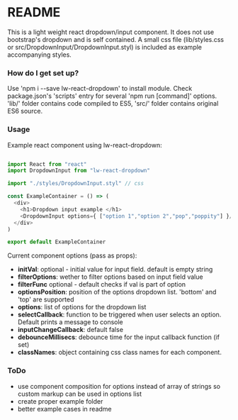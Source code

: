 # README #

This is a light weight react dropdown/input component.
It does not use bootstrap's dropdown and is self contained.
A small css file (lib/styles.css or src/DropdownInput/DropdownInput.styl) is included as example accompanying styles.


### How do I get set up? ###

Use 'npm i --save lw-react-dropdown' to install module.
Check package.json's 'scripts' entry for several 'npm run [command]' options.
'lib/' folder contains code compiled to ES5, 'src/' folder contains original ES6 source.

### Usage ###
Example react component using lw-react-dropdown:

```js

import React from "react"
import DropdownInput from "lw-react-dropdown"

import "./styles/DropdownInput.styl" // css

const ExampleContainer = () => (
  <div>
    <h1>Dropdown input example </h1>
    <DropdownInput options={ ["option 1","option 2","pop","poppity"] }/>
  </div>
)

export default ExampleContainer

```

Current component options (pass as props):

* **initVal**: optional - initial value for input field. default is empty string
* **filterOptions**: wether to filter options based on input field value
* **filterFunc** optional - default checks if val is part of option
* **optionsPosition**: position of the options dropdown list. 'bottom' and 'top' are supported
* **options**: list of options for the dropdown list
* **selectCallback**: function to be triggered when user selects an option. Default prints a message to console
* **inputChangeCallback**: default false
* **debounceMillisecs**: debounce time for the input callback function (if set)
* **classNames**: object containing css class names for each component.

### ToDo ###
- use component composition for options instead of array of strings so custom markup can be used in options list
- create proper example folder
- better example cases in readme

